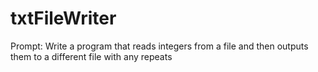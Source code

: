 # txtFileWriter
Prompt: Write a program that reads integers from a file and then outputs them to a different file with any repeats 
